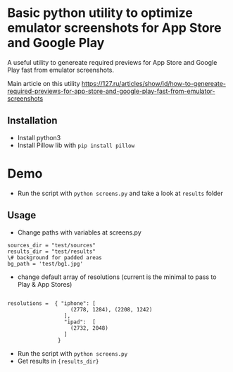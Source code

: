 # Basic python utility to optimize emulator screenshots for App Store and Google Play

A useful utility to genereate required previews for App Store and Google Play fast from emulator screenshots.

Main  article on this utility https://127.ru/articles/show/id/how-to-genereate-required-previews-for-app-store-and-google-play-fast-from-emulator-screenshots

## Installation 
- Install python3
- Install Pillow lib with ```pip install pillow```

# Demo 
- Run the script with ```python screens.py``` and take a look at ```results``` folder

## Usage 

- Change paths with variables at screens.py
```
sources_dir = "test/sources"
results_dir = "test/results"
\# background for padded areas
bg_path = 'test/bg1.jpg'
```
- change default array of resolutions (current is the minimal to pass to Play & App Stores)
```

resolutions =  { "iphone": [
                    (2778, 1284), (2208, 1242)
                  ],
                  "ipad":  [
                    (2732, 2048)
                  ] 
                }
```

- Run the script with ```python screens.py```
- Get results in ```{results_dir}```
